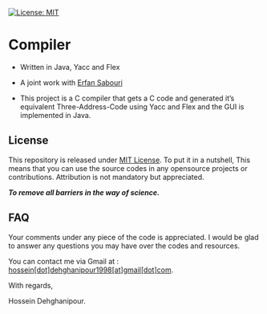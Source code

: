 [![License: MIT](https://img.shields.io/badge/License-MIT-yellow.svg)](https://opensource.org/licenses/MIT)

# Compiler 
 - Written in Java, Yacc and Flex
 
 - A joint work with [Erfan Sabouri](https://github.com/erfaansabouri)
 
 - This project is a C compiler that gets a C code and generated it’s equivalent Three-Address-Code using Yacc and Flex and the GUI is implemented in Java.


## License
This repository is released under [MIT License](https://opensource.org/licenses/MIT). To put it in a nutshell, This means that you can use the source codes in any opensource projects or contributions. Attribution is not mandatory but appreciated.

***To remove all barriers in the way of science.***

## FAQ
Your comments under any piece of the code is appreciated. I would be glad to answer any questions you may have over the codes and resources.

You can contact me via Gmail at : [hossein[dot]dehghanipour1998[at]gmail[dot]com](https://hossein.dehghanipour1998@gmail.com).

With regards,

Hossein Dehghanipour.
